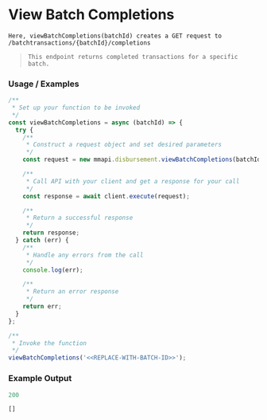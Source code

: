 # View Batch Completions

`Here, viewBatchCompletions(batchId) creates a GET request to /batchtransactions/{batchId}/completions`

> `This endpoint returns completed transactions for a specific batch.`

### Usage / Examples
```javascript
/**
 * Set up your function to be invoked
 */
const viewBatchCompletions = async (batchId) => {
  try {
    /**
     * Construct a request object and set desired parameters
     */
    const request = new mmapi.disbursement.viewBatchCompletions(batchId);

    /**
     * Call API with your client and get a response for your call
     */
    const response = await client.execute(request);

    /**
     * Return a successful response
     */
    return response;
  } catch (err) {
    /**
     * Handle any errors from the call
     */
    console.log(err);

    /**
     * Return an error response
     */
    return err;
  }
};

/**
 * Invoke the function
 */
viewBatchCompletions('<<REPLACE-WITH-BATCH-ID>>');
```

### Example Output
```javascript
200

[]
```
